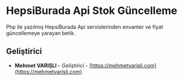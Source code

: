 # HepsiBurada Api Stok Güncelleme

Php ile yazılmış HepsiBurada Api servislerinden envanter ve fiyat güncellemeye yarayan betik.


## Geliştirici

* **Mehmet VARIŞLI** - *Geliştirici* - [https://mehmetvarisli.com](https://mehmetvarisli.com)

